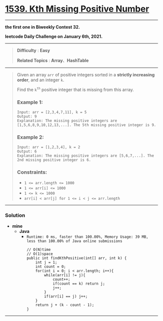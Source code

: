 # [1539. Kth Missing Positive Number](https://leetcode.com/problems/kth-missing-positive-number/)

---

**the first one in Biweekly Contest 32.**

**leetcode Daily Challenge on January 6th, 2021.**

---


> **Difficulty** : **Easy**
>
> **Related Topics** : **Array**、**HashTable**

---

> Given an array `arr` of positive integers sorted in a **strictly increasing order**, and an integer `k`.
>
> Find the `k`<sup>`th`</sup> positive integer that is missing from this array.
>
>
>
> ### Example 1:
> ```
> Input: arr = [2,3,4,7,11], k = 5
> Output: 9
> Explanation: The missing positive integers are [1,5,6,8,9,10,12,13,...]. The 5th missing positive integer is 9.
> ```
>
> ### Example 2:
> ```
> Input: arr = [1,2,3,4], k = 2
> Output: 6
> Explanation: The missing positive integers are [5,6,7,...]. The 2nd missing positive integer is 6.
> ```
>
> ### Constraints:
> * `1 <= arr.length <= 1000`
> * `1 <= arr[i] <= 1000`
> * `1 <= k <= 1000`
> * `arr[i] < arr[j] for 1 <= i < j <= arr.length`


---


### Solution
* **mine**
  * **Java**
    * `Runtime: 0 ms, faster than 100.00%, Memory Usage: 39 MB, less than 100.00% of Java online submissions`
      ```
      // O(N)time
      // O(1)space
      public int findKthPositive(int[] arr, int k) {
          int j = 1;
          int count = 0;
          for(int i = 0; i < arr.length; i++){
              while(arr[i] != j){
                  count++;
                  if(count == k) return j;
                  j++;
              }
              if(arr[i] == j) j++;
          }
          return j + (k - count - 1);
      }
      ```

---
